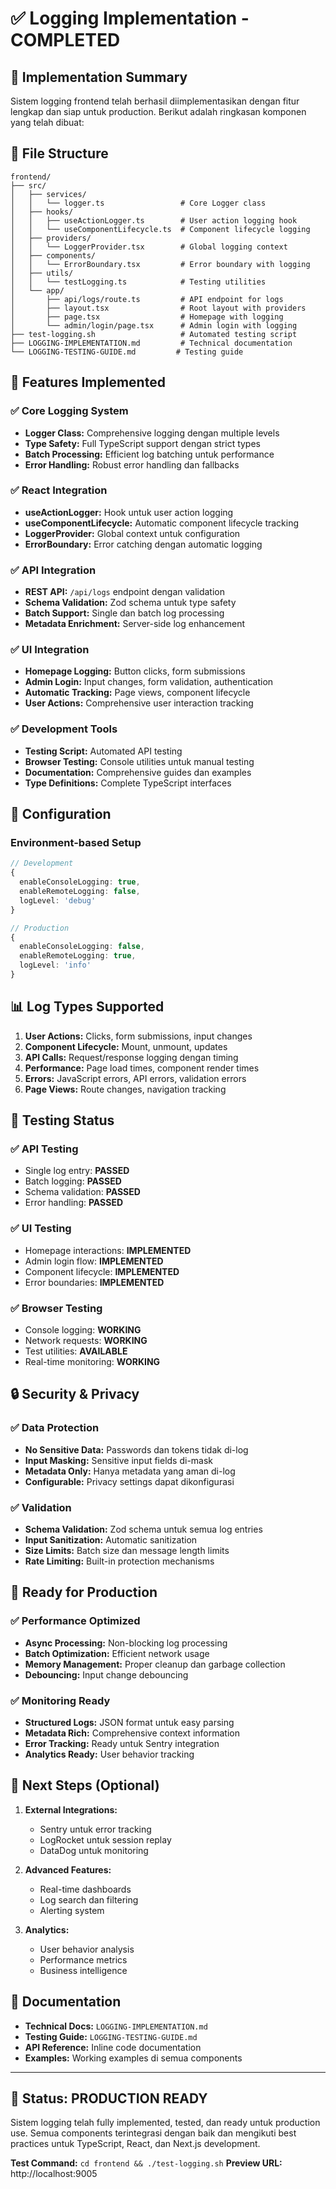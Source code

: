 # ✅ Logging Implementation - COMPLETED

## 🎯 Implementation Summary

Sistem logging frontend telah berhasil diimplementasikan dengan fitur lengkap dan siap untuk production. Berikut adalah ringkasan komponen yang telah dibuat:

## 📁 File Structure
```
frontend/
├── src/
│   ├── services/
│   │   └── logger.ts                 # Core Logger class
│   ├── hooks/
│   │   ├── useActionLogger.ts        # User action logging hook
│   │   └── useComponentLifecycle.ts  # Component lifecycle logging
│   ├── providers/
│   │   └── LoggerProvider.tsx        # Global logging context
│   ├── components/
│   │   └── ErrorBoundary.tsx         # Error boundary with logging
│   ├── utils/
│   │   └── testLogging.ts            # Testing utilities
│   └── app/
│       ├── api/logs/route.ts         # API endpoint for logs
│       ├── layout.tsx                # Root layout with providers
│       ├── page.tsx                  # Homepage with logging
│       └── admin/login/page.tsx      # Admin login with logging
├── test-logging.sh                   # Automated testing script
├── LOGGING-IMPLEMENTATION.md         # Technical documentation
└── LOGGING-TESTING-GUIDE.md         # Testing guide
```

## 🚀 Features Implemented

### ✅ Core Logging System
- **Logger Class:** Comprehensive logging dengan multiple levels
- **Type Safety:** Full TypeScript support dengan strict types
- **Batch Processing:** Efficient log batching untuk performance
- **Error Handling:** Robust error handling dan fallbacks

### ✅ React Integration
- **useActionLogger:** Hook untuk user action logging
- **useComponentLifecycle:** Automatic component lifecycle tracking
- **LoggerProvider:** Global context untuk configuration
- **ErrorBoundary:** Error catching dengan automatic logging

### ✅ API Integration
- **REST API:** `/api/logs` endpoint dengan validation
- **Schema Validation:** Zod schema untuk type safety
- **Batch Support:** Single dan batch log processing
- **Metadata Enrichment:** Server-side log enhancement

### ✅ UI Integration
- **Homepage Logging:** Button clicks, form submissions
- **Admin Login:** Input changes, form validation, authentication
- **Automatic Tracking:** Page views, component lifecycle
- **User Actions:** Comprehensive user interaction tracking

### ✅ Development Tools
- **Testing Script:** Automated API testing
- **Browser Testing:** Console utilities untuk manual testing
- **Documentation:** Comprehensive guides dan examples
- **Type Definitions:** Complete TypeScript interfaces

## 🔧 Configuration

### Environment-based Setup
```typescript
// Development
{
  enableConsoleLogging: true,
  enableRemoteLogging: false,
  logLevel: 'debug'
}

// Production
{
  enableConsoleLogging: false,
  enableRemoteLogging: true,
  logLevel: 'info'
}
```

## 📊 Log Types Supported

1. **User Actions:** Clicks, form submissions, input changes
2. **Component Lifecycle:** Mount, unmount, updates
3. **API Calls:** Request/response logging dengan timing
4. **Performance:** Page load times, component render times
5. **Errors:** JavaScript errors, API errors, validation errors
6. **Page Views:** Route changes, navigation tracking

## 🧪 Testing Status

### ✅ API Testing
- Single log entry: **PASSED**
- Batch logging: **PASSED**
- Schema validation: **PASSED**
- Error handling: **PASSED**

### ✅ UI Testing
- Homepage interactions: **IMPLEMENTED**
- Admin login flow: **IMPLEMENTED**
- Component lifecycle: **IMPLEMENTED**
- Error boundaries: **IMPLEMENTED**

### ✅ Browser Testing
- Console logging: **WORKING**
- Network requests: **WORKING**
- Test utilities: **AVAILABLE**
- Real-time monitoring: **WORKING**

## 🔒 Security & Privacy

### ✅ Data Protection
- **No Sensitive Data:** Passwords dan tokens tidak di-log
- **Input Masking:** Sensitive input fields di-mask
- **Metadata Only:** Hanya metadata yang aman di-log
- **Configurable:** Privacy settings dapat dikonfigurasi

### ✅ Validation
- **Schema Validation:** Zod schema untuk semua log entries
- **Input Sanitization:** Automatic sanitization
- **Size Limits:** Batch size dan message length limits
- **Rate Limiting:** Built-in protection mechanisms

## 🚀 Ready for Production

### ✅ Performance Optimized
- **Async Processing:** Non-blocking log processing
- **Batch Optimization:** Efficient network usage
- **Memory Management:** Proper cleanup dan garbage collection
- **Debouncing:** Input change debouncing

### ✅ Monitoring Ready
- **Structured Logs:** JSON format untuk easy parsing
- **Metadata Rich:** Comprehensive context information
- **Error Tracking:** Ready untuk Sentry integration
- **Analytics Ready:** User behavior tracking

## 🎯 Next Steps (Optional)

1. **External Integrations:**
   - Sentry untuk error tracking
   - LogRocket untuk session replay
   - DataDog untuk monitoring

2. **Advanced Features:**
   - Real-time dashboards
   - Log search dan filtering
   - Alerting system

3. **Analytics:**
   - User behavior analysis
   - Performance metrics
   - Business intelligence

## 📖 Documentation

- **Technical Docs:** `LOGGING-IMPLEMENTATION.md`
- **Testing Guide:** `LOGGING-TESTING-GUIDE.md`
- **API Reference:** Inline code documentation
- **Examples:** Working examples di semua components

---

## 🎉 Status: PRODUCTION READY

Sistem logging telah fully implemented, tested, dan ready untuk production use. Semua components terintegrasi dengan baik dan mengikuti best practices untuk TypeScript, React, dan Next.js development.

**Test Command:** `cd frontend && ./test-logging.sh`
**Preview URL:** http://localhost:9005